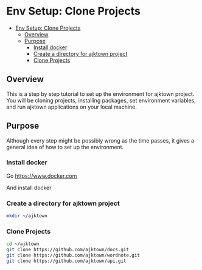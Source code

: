 # Env Setup: Clone Projects

<!-- TOC -->

- [Env Setup: Clone Projects](#env-setup-clone-projects)
  - [Overview](#overview)
  - [Purpose](#purpose)
    - [Install docker](#install-docker)
    - [Create a directory for ajktown project](#create-a-directory-for-ajktown-project)
    - [Clone Projects](#clone-projects)

<!-- /TOC -->

## Overview
This is a step by step tutorial to set up the environment for ajktown project.
You will be cloning projects, installing packages, set environment variables, and run ajktown applications on your local machine.

## Purpose
Although every step might be possibly wrong as the time passes, it gives a general idea of how to set up the environment.


### Install docker

Go https://www.docker.com

And install docker


### Create a directory for ajktown project

```sh
mkdir ~/ajktown
```

### Clone Projects


```sh
cd ~/ajktown
git clone https://github.com/ajktown/docs.git
git clone https://github.com/ajktown/wordnote.git
git clone https://github.com/ajktown/api.git
```

